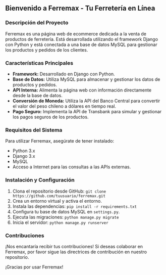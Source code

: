 ## Bienvenido a Ferremax - Tu Ferretería en Línea

### Descripción del Proyecto

Ferremax es una página web de ecommerce dedicada a la venta de productos de ferretería. Está desarrollada utilizando el framework Django con Python y está conectada a una base de datos MySQL para gestionar los productos y pedidos de los clientes.

### Características Principales

- **Framework:** Desarrollado en Django con Python.
- **Base de Datos:** Utiliza MySQL para almacenar y gestionar los datos de productos y pedidos.
- **API Interna:** Alimenta la página web con información directamente desde la base de datos.
- **Conversión de Moneda:** Utiliza la API del Banco Central para convertir el valor del peso chileno a dólares en tiempo real.
- **Pago Seguro:** Implementa la API de Transbank para simular y gestionar los pagos seguros de los productos.

### Requisitos del Sistema

Para utilizar Ferremax, asegúrate de tener instalado:

- Python 3.x
- Django 3.x
- MySQL
- Acceso a Internet para las consultas a las APIs externas.

### Instalación y Configuración

1. Clona el repositorio desde GitHub: `git clone https://github.com/tuusuario/ferremax.git`
2. Crea un entorno virtual y activa el entorno.
3. Instala las dependencias: `pip install -r requirements.txt`
4. Configura tu base de datos MySQL en `settings.py`.
5. Ejecuta las migraciones: `python manage.py migrate`
6. Inicia el servidor: `python manage.py runserver`

### Contribuciones

¡Nos encantaría recibir tus contribuciones! Si deseas colaborar en Ferremax, por favor sigue las directrices de contribución en nuestro repositorio.

¡Gracias por usar Ferremax!
